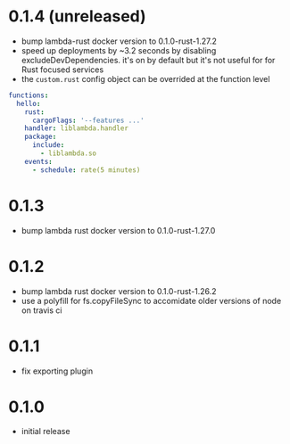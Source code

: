 # 0.1.4 (unreleased)

* bump lambda-rust docker version to 0.1.0-rust-1.27.2
* speed up deployments by ~3.2 seconds by disabling excludeDevDependencies. it's on by default but it's not useful for for Rust focused services
* the `custom.rust` config object can be overrided at the function level

```yaml
functions:
  hello:
    rust:
      cargoFlags: '--features ...'
    handler: liblambda.handler
    package:
      include:
        - liblambda.so
    events:
      - schedule: rate(5 minutes)
```

# 0.1.3

* bump lambda rust docker version to 0.1.0-rust-1.27.0

# 0.1.2

* bump lambda rust docker version to 0.1.0-rust-1.26.2
* use a polyfill for fs.copyFileSync to accomidate older versions of node on travis ci

# 0.1.1

* fix exporting plugin

# 0.1.0

* initial release